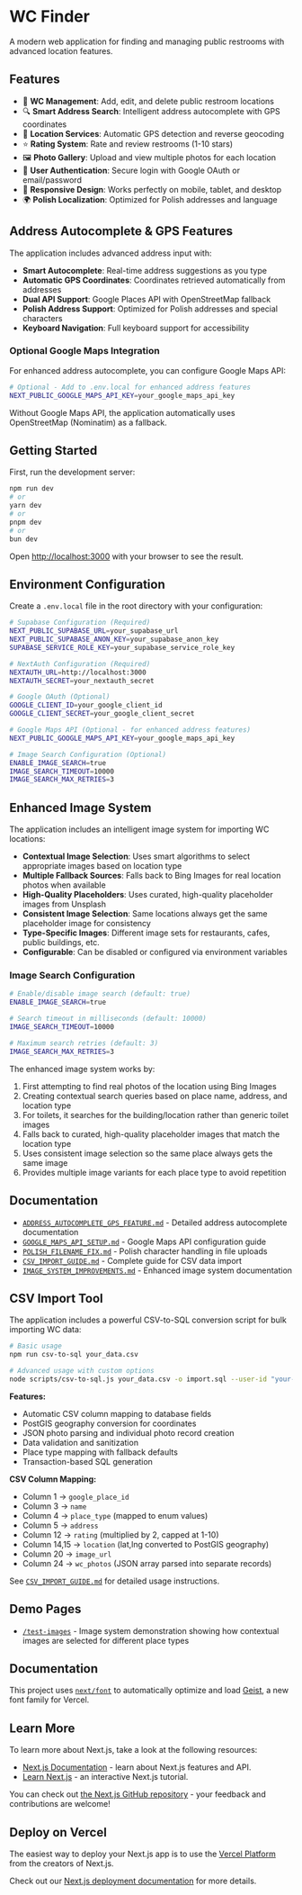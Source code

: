 # WC Finder

A modern web application for finding and managing public restrooms with advanced location features.

## Features

- 🚽 **WC Management**: Add, edit, and delete public restroom locations
- 🔍 **Smart Address Search**: Intelligent address autocomplete with GPS coordinates
- 📍 **Location Services**: Automatic GPS detection and reverse geocoding
- ⭐ **Rating System**: Rate and review restrooms (1-10 stars)
- 🖼️ **Photo Gallery**: Upload and view multiple photos for each location
- 👤 **User Authentication**: Secure login with Google OAuth or email/password
- 📱 **Responsive Design**: Works perfectly on mobile, tablet, and desktop
- 🌍 **Polish Localization**: Optimized for Polish addresses and language

## Address Autocomplete & GPS Features

The application includes advanced address input with:

- **Smart Autocomplete**: Real-time address suggestions as you type
- **Automatic GPS Coordinates**: Coordinates retrieved automatically from addresses
- **Dual API Support**: Google Places API with OpenStreetMap fallback
- **Polish Address Support**: Optimized for Polish addresses and special characters
- **Keyboard Navigation**: Full keyboard support for accessibility

### Optional Google Maps Integration

For enhanced address autocomplete, you can configure Google Maps API:

```bash
# Optional - Add to .env.local for enhanced address features
NEXT_PUBLIC_GOOGLE_MAPS_API_KEY=your_google_maps_api_key
```

Without Google Maps API, the application automatically uses OpenStreetMap (Nominatim) as a fallback.

## Getting Started

First, run the development server:

```bash
npm run dev
# or
yarn dev
# or
pnpm dev
# or
bun dev
```

Open [http://localhost:3000](http://localhost:3000) with your browser to see the result.

## Environment Configuration

Create a `.env.local` file in the root directory with your configuration:

```bash
# Supabase Configuration (Required)
NEXT_PUBLIC_SUPABASE_URL=your_supabase_url
NEXT_PUBLIC_SUPABASE_ANON_KEY=your_supabase_anon_key
SUPABASE_SERVICE_ROLE_KEY=your_supabase_service_role_key

# NextAuth Configuration (Required)
NEXTAUTH_URL=http://localhost:3000
NEXTAUTH_SECRET=your_nextauth_secret

# Google OAuth (Optional)
GOOGLE_CLIENT_ID=your_google_client_id
GOOGLE_CLIENT_SECRET=your_google_client_secret

# Google Maps API (Optional - for enhanced address features)
NEXT_PUBLIC_GOOGLE_MAPS_API_KEY=your_google_maps_api_key

# Image Search Configuration (Optional)
ENABLE_IMAGE_SEARCH=true
IMAGE_SEARCH_TIMEOUT=10000
IMAGE_SEARCH_MAX_RETRIES=3
```

## Enhanced Image System

The application includes an intelligent image system for importing WC locations:

- **Contextual Image Selection**: Uses smart algorithms to select appropriate images based on location type
- **Multiple Fallback Sources**: Falls back to Bing Images for real location photos when available
- **High-Quality Placeholders**: Uses curated, high-quality placeholder images from Unsplash
- **Consistent Image Selection**: Same locations always get the same placeholder image for consistency
- **Type-Specific Images**: Different image sets for restaurants, cafes, public buildings, etc.
- **Configurable**: Can be disabled or configured via environment variables

### Image Search Configuration

```bash
# Enable/disable image search (default: true)
ENABLE_IMAGE_SEARCH=true

# Search timeout in milliseconds (default: 10000)
IMAGE_SEARCH_TIMEOUT=10000

# Maximum search retries (default: 3)
IMAGE_SEARCH_MAX_RETRIES=3
```

The enhanced image system works by:
1. First attempting to find real photos of the location using Bing Images
2. Creating contextual search queries based on place name, address, and location type
3. For toilets, it searches for the building/location rather than generic toilet images
4. Falls back to curated, high-quality placeholder images that match the location type
5. Uses consistent image selection so the same place always gets the same image
6. Provides multiple image variants for each place type to avoid repetition

## Documentation

- [`ADDRESS_AUTOCOMPLETE_GPS_FEATURE.md`](./ADDRESS_AUTOCOMPLETE_GPS_FEATURE.md) - Detailed address autocomplete documentation
- [`GOOGLE_MAPS_API_SETUP.md`](./GOOGLE_MAPS_API_SETUP.md) - Google Maps API configuration guide
- [`POLISH_FILENAME_FIX.md`](./POLISH_FILENAME_FIX.md) - Polish character handling in file uploads
- [`CSV_IMPORT_GUIDE.md`](./CSV_IMPORT_GUIDE.md) - Complete guide for CSV data import
- [`IMAGE_SYSTEM_IMPROVEMENTS.md`](./IMAGE_SYSTEM_IMPROVEMENTS.md) - Enhanced image system documentation

## CSV Import Tool

The application includes a powerful CSV-to-SQL conversion script for bulk importing WC data:

```bash
# Basic usage
npm run csv-to-sql your_data.csv

# Advanced usage with custom options
node scripts/csv-to-sql.js your_data.csv -o import.sql --user-id "your-admin-uuid"
```

**Features:**
- Automatic CSV column mapping to database fields
- PostGIS geography conversion for coordinates
- JSON photo parsing and individual photo record creation
- Data validation and sanitization
- Place type mapping with fallback defaults
- Transaction-based SQL generation

**CSV Column Mapping:**
- Column 1 → `google_place_id`
- Column 3 → `name` 
- Column 4 → `place_type` (mapped to enum values)
- Column 5 → `address`
- Column 12 → `rating` (multiplied by 2, capped at 1-10)
- Column 14,15 → `location` (lat,lng converted to PostGIS geography)
- Column 20 → `image_url`
- Column 24 → `wc_photos` (JSON array parsed into separate records)

See [`CSV_IMPORT_GUIDE.md`](./CSV_IMPORT_GUIDE.md) for detailed usage instructions.

## Demo Pages

- [`/test-images`](http://localhost:3000/test-images) - Image system demonstration showing how contextual images are selected for different place types

## Documentation
This project uses [`next/font`](https://nextjs.org/docs/app/building-your-application/optimizing/fonts) to automatically optimize and load [Geist](https://vercel.com/font), a new font family for Vercel.

## Learn More

To learn more about Next.js, take a look at the following resources:

- [Next.js Documentation](https://nextjs.org/docs) - learn about Next.js features and API.
- [Learn Next.js](https://nextjs.org/learn) - an interactive Next.js tutorial.

You can check out [the Next.js GitHub repository](https://github.com/vercel/next.js) - your feedback and contributions are welcome!

## Deploy on Vercel

The easiest way to deploy your Next.js app is to use the [Vercel Platform](https://vercel.com/new?utm_medium=default-template&filter=next.js&utm_source=create-next-app&utm_campaign=create-next-app-readme) from the creators of Next.js.

Check out our [Next.js deployment documentation](https://nextjs.org/docs/app/building-your-application/deploying) for more details.
